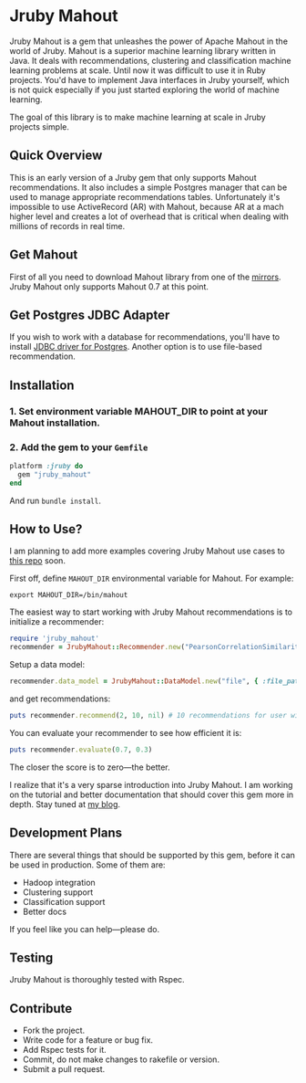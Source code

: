 # Jruby Mahout
Jruby Mahout is a gem that unleashes the power of Apache Mahout in the world of Jruby. Mahout is a superior machine learning library written in Java. It deals with recommendations, clustering and classification machine learning problems at scale. Until now it was difficult to use it in Ruby projects. You'd have to implement Java interfaces in Jruby yourself, which is not quick especially if you just started exploring the world of machine learning.

The goal of this library is to make machine learning at scale in Jruby projects simple.

## Quick Overview
This is an early version of a Jruby gem that only supports Mahout recommendations. It also includes a simple Postgres manager that can be used to manage appropriate recommendations tables. Unfortunately it's impossible to use ActiveRecord (AR) with Mahout, because AR at a mach higher level and creates a lot of overhead that is critical when dealing with millions of records in real time.

## Get Mahout
First of all you need to download Mahout library from one of the [mirrors](http://www.apache.org/dyn/closer.cgi/mahout/). Jruby Mahout only supports Mahout 0.7 at this point.

## Get Postgres JDBC Adapter
If you wish to work with a database for recommendations, you'll have to install [JDBC driver for Postgres](http://jdbc.postgresql.org/download.html). Another option is to use file-based recommendation.

## Installation
### 1. Set environment variable MAHOUT_DIR to point at your Mahout installation.
### 2. Add the gem to your `Gemfile`
```ruby
platform :jruby do
  gem "jruby_mahout"
end
```
And run `bundle install`.

## How to Use?
I am planning to add more examples covering Jruby Mahout use cases to [this repo](https://github.com/vasinov/jruby_mahout-examples) soon.

First off, define `MAHOUT_DIR` environmental variable for Mahout. For example:

```
export MAHOUT_DIR=/bin/mahout
```

The easiest way to start working with Jruby Mahout recommendations is to initialize a recommender:
```ruby
require 'jruby_mahout'
recommender = JrubyMahout::Recommender.new("PearsonCorrelationSimilarity", 5, "GenericUserBasedRecommender", false)
```

Setup a data model:
```ruby
recommender.data_model = JrubyMahout::DataModel.new("file", { :file_path => "recommender_data.csv" }).data_model
```

and get recommendations:
```ruby
puts recommender.recommend(2, 10, nil) # 10 recommendations for user with id = 2
```

You can evaluate your recommender to see how efficient it is:
```ruby
puts recommender.evaluate(0.7, 0.3)
```

The closer the score is to zero—the better.

I realize that it's a very sparse introduction into Jruby Mahout. I am working on the tutorial and better documentation that should cover this gem more in depth. Stay tuned at [my blog](http://www.vasinov.com/blog).

## Development Plans
There are several things that should be supported by this gem, before it can be used in production. Some of them are:
- Hadoop integration
- Clustering support
- Classification support
- Better docs

If you feel like you can help—please do.

## Testing
Jruby Mahout is thoroughly tested with Rspec.

## Contribute
- Fork the project.
- Write code for a feature or bug fix.
- Add Rspec tests for it.
- Commit, do not make changes to rakefile or version.
- Submit a pull request.
